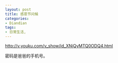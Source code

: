 ```yaml
---
layout: post
title: 感恩节问候
categories:
- Diandian
tags:
- 日常生活, 
---
```

<p><a href="http://v.youku.com/v_show/id_XNjQyMTQ0ODQ4.html">http://v.youku.com/v_show/id_XNjQyMTQ0ODQ4.html</a></p>
<p>密码是爸爸的手机号。</p>